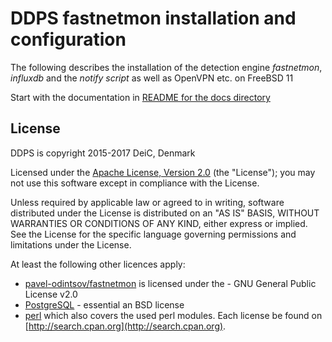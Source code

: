 
# DDPS fastnetmon installation and configuration

The following describes the installation of the detection engine _fastnetmon_, _influxdb_
and the _notify script_ as well as OpenVPN etc. on FreeBSD 11

Start with the documentation in [README for the docs directory](docs/README.md)

## License

DDPS is copyright 2015-2017 DeiC, Denmark

Licensed under the [Apache License, Version 2.0](http://www.apache.org/licenses/LICENSE-2.0)
(the "License"); you may not use this software except in compliance with the
License.

Unless required by applicable law or agreed to in writing, software distributed
under the License is distributed on an "AS IS" BASIS, WITHOUT WARRANTIES OR
CONDITIONS OF ANY KIND, either express or implied. See the License for the
specific language governing permissions and limitations under the License.

At least the following other licences apply:

  - [pavel-odintsov/fastnetmon](https://github.com/pavel-odintsov/fastnetmon/blob/master/LICENSE) is licensed under the - GNU General Public License v2.0
  - [PostgreSQL](https://www.postgresql.org/about/licence/) - essential an BSD license
  - [perl](https://dev.perl.org/licenses/) which also covers the used perl modules. Each license
    be found on [http://search.cpan.org](http://search.cpan.org).
